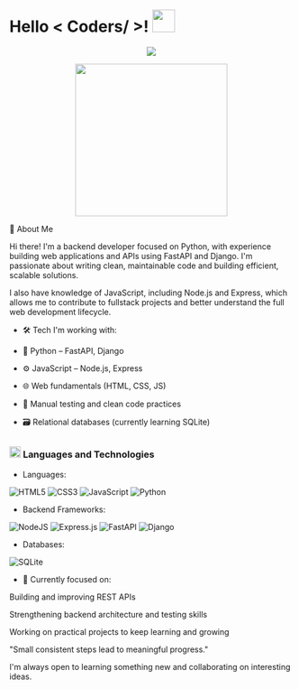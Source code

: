 <h1> Hello < Coders/ >! <img src = "https://raw.githubusercontent.com/MartinHeinz/MartinHeinz/master/wave.gif" width = 40px> </h1>
<p align='center'>
<img src="https://readme-typing-svg.herokuapp.com?color=%2336BCF7&size=25&center=true&vCenter=true&width=433&height=75&lines=I'm+Kevin+Rojas;Python+Developer+🐍">
</p>
<p align='center'>
<img src="https://media.giphy.com/media/QvpqTCiEcwtvx6wwJK/giphy.gif" width="270" height="270" frameBorder="0" class="giphy-embed" allowFullScreen></img></p>

👋 About Me

Hi there! I'm a backend developer focused on Python, with experience building web applications and APIs using FastAPI and Django. I'm passionate about writing clean, maintainable code and building efficient, scalable solutions.

I also have knowledge of JavaScript, including Node.js and Express, which allows me to contribute to fullstack projects and better understand the full web development lifecycle.

- 🛠️ Tech I'm working with:

- 🐍 Python – FastAPI, Django

- ⚙️ JavaScript – Node.js, Express

- 🌐 Web fundamentals (HTML, CSS, JS)

- 🧪 Manual testing and clean code practices

- 🗃️ Relational databases (currently learning SQLite)


<!-- LANGUAGES AND TOOLS -->

## 

### <picture> <img src = "https://github.com/7oSkaaa/7oSkaaa/blob/main/Images/Programming_Languages.gif?raw=true" width = 20px>  </picture> Languages and Technologies
- Languages:
  
![HTML5](https://img.shields.io/badge/html5-%23E34F26.svg?style=for-the-badge&logo=html5&logoColor=white)
![CSS3](https://img.shields.io/badge/css3-%231572B6.svg?style=for-the-badge&logo=css3&logoColor=white)
![JavaScript](https://img.shields.io/badge/javascript-%23323330.svg?style=for-the-badge&logo=javascript&logoColor=%23F7DF1E)
![Python](https://img.shields.io/badge/python-3670A0?style=for-the-badge&logo=python&logoColor=ffdd54)

- Backend Frameworks: 

![NodeJS](https://img.shields.io/badge/node.js-6DA55F?style=for-the-badge&logo=node.js&logoColor=white)
![Express.js](https://img.shields.io/badge/express.js-%23404d59.svg?style=for-the-badge&logo=express&logoColor=%2361DAFB)
![FastAPI](https://img.shields.io/badge/FastAPI-005571?style=for-the-badge&logo=fastapi)
![Django](https://img.shields.io/badge/django-%23092E20.svg?style=for-the-badge&logo=django&logoColor=white)

- Databases: 

![SQLite](https://img.shields.io/badge/sqlite-%2307405e.svg?style=for-the-badge&logo=sqlite&logoColor=white)


- 🎯 Currently focused on:

Building and improving REST APIs

Strengthening backend architecture and testing skills

Working on practical projects to keep learning and growing

"Small consistent steps lead to meaningful progress."

I'm always open to learning something new and collaborating on interesting ideas.
